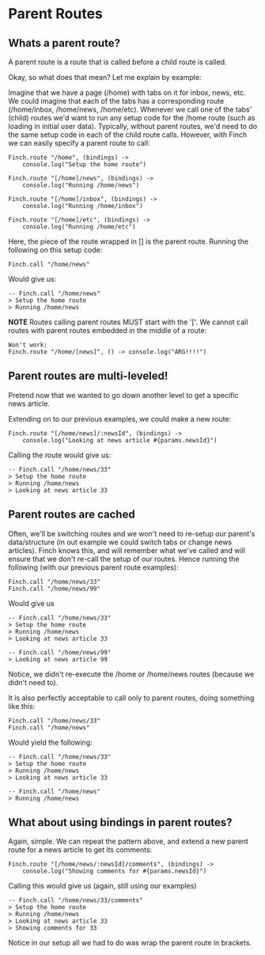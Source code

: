 # Parent Routes

## Whats a parent route?
A parent route is a route that is called before a child route is called.

Okay, so what does that mean? Let me explain by example:

Imagine that we have a page (/home) with tabs on it for inbox, news, etc.  We could imagine that each of the tabs has a corresponding route (/home/inbox, /home/news, /home/etc).  Whenever we call one of the tabs' (child) routes we'd want to run any setup code for the /home route (such as loading in initial user data).  Typically, without parent routes, we'd need to do the same setup code in each of the child route calls.  However, with Finch we can easily specify a parent route to call:

	Finch.route "/home", (bindings) ->
		console.log("Setup the home route")

	Finch.route "[/home]/news", (bindings) ->
		console.log("Running /home/news")

	Finch.route "[/home]/inbox", (bindings) ->
		console.log("Running /home/inbox")

	Finch.route "[/home]/etc", (bindings) ->
		console.log("Running /home/etc")

Here, the piece of the route wrapped in [] is the parent route.  Running the following on this setup code:

	Finch.call "/home/news"

Would give us:

	-- Finch.call "/home/news"
	> Setup the home route
	> Running /home/news

**NOTE** Routes calling parent routes MUST start with the '['.  We cannot call routes with parent routes embedded in the middle of a route:

	Won't work:
	Finch.route "/home/[news]", () -> console.log("ARG!!!!")

## Parent routes are multi-leveled!
Pretend now that we wanted to go down another level to get a specific news article.

Extending on to our previous examples, we could make a new route:

	Finch.route "[/home/news]/:newsId", (bindings) ->
		console.log("Looking at news article #{params.newsId}")

Calling the route would give us:

	-- Finch.call "/home/news/33"
	> Setup the home route
	> Running /home/news
	> Looking at news article 33

## Parent routes are cached
Often, we'll be switching routes and we won't need to re-setup our parent's data/structure (in out example we could switch tabs or change news articles). Finch knows this, and will remember what we've called and will ensure that we don't re-call the setup of our routes.  Hence running the following (with our previous parent route examples):

	Finch.call "/home/news/33"
	Finch.call "/home/news/99"

Would give us

	-- Finch.call "/home/news/33"
	> Setup the home route
	> Running /home/news
	> Looking at news article 33

	-- Finch.call "/home/news/99"
	> Looking at news article 99

Notice, we didn't re-execute the /home or /home/news routes (because we didn't need to).

It is also perfectly acceptable to call only to parent routes, doing something like this:

	Finch.call "/home/news/33"
	Finch.call "/home/news"

Would yield the following:

	-- Finch.call "/home/news/33"
	> Setup the home route
	> Running /home/news
	> Looking at news article 33

	-- Finch.call "/home/news"
	> Running /home/news

## What about using bindings in parent routes?
Again, simple.  We can repeat the pattern above, and extend a new parent route for a news article to get its comments:

	Finch.route "[/home/news/:newsId]/comments", (bindings) ->
		console.log("Showing comments for #{params.newsId}")

Calling this would give us (again, still using our examples)

	-- Finch.call "/home/news/33/comments"
	> Setup the home route
	> Running /home/news
	> Looking at news article 33
	> Showing comments for 33

Notice in our setup all we had to do was wrap the parent route in brackets.